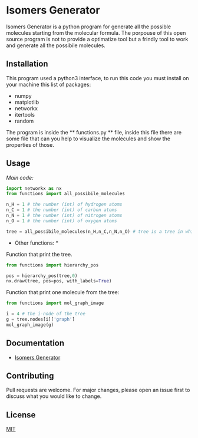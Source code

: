 # Isomers Generator

Isomers Generator is a python program for generate all the possible molecules starting from the molecular formula.
The porpouse of this open source program is not to provide a optimatize tool but a frindly tool to work and generate all the possibile molecules.    

## Installation

This program used a python3 interface, to run this code you must install on your machine this list of packages:

* numpy
* matplotlib
* networkx
* itertools
* random

The program is inside the ** functions.py ** file, inside this file there are some file that can you help to visualize the molecules and show the properties of those.

## Usage

*Main code:*

```python
import networkx as nx
from functions import all_possibile_molecules

n_H = 1 # the number (int) of hydrogen atoms
n_C = 1 # the number (int) of carbon atoms
n_N = 1 # the number (int) of nitrogen atoms
n_O = 1 # the number (int) of oxygen atoms

tree = all_possibile_molecules(n_H,n_C,n_N,n_O) # tree is a tree in which each node are a molecule in the process of creation, the leaf are the all possibile molecules generated
```

* Other functions: *

Function that print the tree.

```python
from functions import hierarchy_pos

pos = hierarchy_pos(tree,0)    
nx.draw(tree, pos=pos, with_labels=True) 
```

Function that print one molecule from the tree:

```python
from functions import mol_graph_image

i = 4 # the i-node of the tree
g = tree.nodes[i]['graph']
mol_graph_image(g)
```


## Documentation

* [Isomers Generator](https://github.com/TinacciL/Isomers_generator/IG_documentation.pdf)

## Contributing
Pull requests are welcome. For major changes, please open an issue first to discuss what you would like to change.

## License
[MIT](https://choosealicense.com/licenses/mit/)
